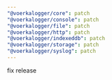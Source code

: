 ```yaml
---
"@voerkalogger/core": patch
"@voerkalogger/console": patch
"@voerkalogger/file": patch
"@voerkalogger/http": patch
"@voerkalogger/indexeddb": patch
"@voerkalogger/storage": patch
"@voerkalogger/syslog": patch
---
```


fix release
